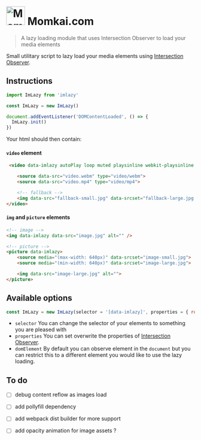 <img src="https://cloud.githubusercontent.com/assets/382735/8745724/e4b7dbf6-2c82-11e5-90da-0fe62d912bb2.png" alt="Momkai" width="50"/> Momkai.com
=======

> A lazy loading module that uses Intersection Observer to load your media elements

Small utilitary script to lazy load your media elements using [Intersection Observer](https://developer.mozilla.org/en-US/docs/Web/API/IntersectionObserver).


## Instructions

```js
import ImLazy from 'imlazy'

const ImLazy = new ImLazy()

document.addEventListener('DOMContentLoaded', () => {
  ImLazy.init()
})

```

Your html should then contain:

#### `video` element

```html
 <video data-imlazy autoPlay loop muted playsinline webkit-playsinline poster="poster.jpg">

    <source data-src="video.webm" type="video/webm">
    <source data-src="video.mp4" type="video/mp4">

    <!-- fallback -->
    <img data-src="fallback-small.jpg" data-srcset="fallback-large.jpg 980w" alt="">
</video>

```

#### `img` and `picture` elements

```html
<!-- image -->
<img data-imlazy data-src="image.jpg" alt="" />

<!-- picture -->
<picture data-imlazy>
    <source media="(max-width: 640px)" data-srcset="image-small.jpg">
    <source media="(min-width: 640px)" data-srcset="image-large.jpg">

    <img data-src="image-large.jpg" alt="">
</picture>
```

## Available options

```js
const ImLazy = new ImLazy(selector = '[data-imlazy]', properties = { root: null, rootMargin: '10px 0px 0px 0px' }, domElement = document)
```

- `selector`
You can change the selector of your elements to something you are pleased with
- `properties`
You can set overwrite the properties of [Intersection Observer](https://developer.mozilla.org/en-US/docs/Web/API/IntersectionObserver#Properties).
- `domElement`
By default you can observe element in the `document` but you can restrict this to a different element you would like to use the lazy loading.


## To do
- [ ] debug content reflow as images load
- [ ] add pollyfill dependency
- [ ] add webpack dist builder for more support
- [ ] add opacity animation for image assets ?


